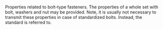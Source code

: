 ﻿Properties related to bolt-type fasteners. The properties of a whole set with bolt, washers and nut may be provided. Note, it is usually not necessary to transmit these properties in case of standardized bolts. Instead, the standard is referred to.